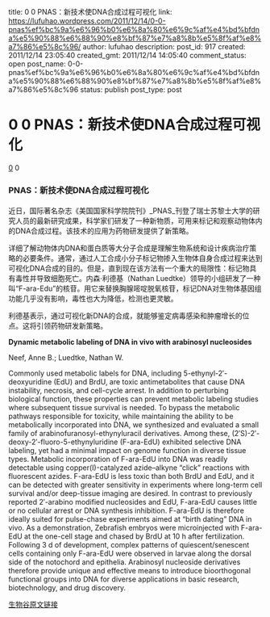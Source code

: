 title: 0 0 PNAS：新技术使DNA合成过程可视化
link: https://lufuhao.wordpress.com/2011/12/14/0-0-pnas%ef%bc%9a%e6%96%b0%e6%8a%80%e6%9c%af%e4%bd%bfdna%e5%90%88%e6%88%90%e8%bf%87%e7%a8%8b%e5%8f%af%e8%a7%86%e5%8c%96/
author: lufuhao
description: 
post_id: 917
created: 2011/12/14 23:05:40
created_gmt: 2011/12/14 14:05:40
comment_status: open
post_name: 0-0-pnas%ef%bc%9a%e6%96%b0%e6%8a%80%e6%9c%af%e4%bd%bfdna%e5%90%88%e6%88%90%e8%bf%87%e7%a8%8b%e5%8f%af%e8%a7%86%e5%8c%96
status: publish
post_type: post

# 0 0 PNAS：新技术使DNA合成过程可视化

[0](http://www.bioon.com/biology/Class18/513606.shtml#newcomment) 0

### PNAS：新技术使DNA合成过程可视化

#### 

近日，国际著名杂志《美国国家科学院院刊》_PNAS_刊登了瑞士苏黎士大学的研究人员的最新研究成果，科学家们研发了一种新物质，可用来标记和观察动物体内的DNA合成过程。该技术的应用为药物研发提供了新策略。 

详细了解动物体内DNA和蛋白质等大分子合成是理解生物系统和设计疾病治疗策略的必要条件。通常，通过人工合成小分子标记物掺入生物体自身合成过程来达到可视化DNA合成的目的。但是，直到现在该方法有一个重大的局限性：标记物具有毒性并导致细胞死亡。内森·利德基（Nathan Luedtke）领导的小组研发了一种叫“F-ara-Edu”的核苷。用它来替换胸腺嘧啶脱氧核苷，标记DNA对生物体基因组功能几乎没有影响，毒性也大为降低，检测也更灵敏。 

利德基表示，通过可视化新DNA的合成，就能够鉴定病毒感染和肿瘤增长的位点。这将引领药物研发新策略。 

**Dynamic metabolic labeling of DNA in vivo with arabinosyl nucleosides**

Neef, Anne B.; Luedtke, Nathan W. 

Commonly used metabolic labels for DNA, including 5-ethynyl-2′-deoxyuridine (EdU) and BrdU, are toxic antimetabolites that cause DNA instability, necrosis, and cell-cycle arrest. In addition to perturbing biological function, these properties can prevent metabolic labeling studies where subsequent tissue survival is needed. To bypass the metabolic pathways responsible for toxicity, while maintaining the ability to be metabolically incorporated into DNA, we synthesized and evaluated a small family of arabinofuranosyl-ethynyluracil derivatives. Among these, (2′S)-2′-deoxy-2′-fluoro-5-ethynyluridine (F-ara-EdU) exhibited selective DNA labeling, yet had a minimal impact on genome function in diverse tissue types. Metabolic incorporation of F-ara-EdU into DNA was readily detectable using copper(I)-catalyzed azide–alkyne “click” reactions with fluorescent azides. F-ara-EdU is less toxic than both BrdU and EdU, and it can be detected with greater sensitivity in experiments where long-term cell survival and/or deep-tissue imaging are desired. In contrast to previously reported 2′-arabino modified nucleosides and EdU, F-ara-EdU causes little or no cellular arrest or DNA synthesis inhibition. F-ara-EdU is therefore ideally suited for pulse-chase experiments aimed at “birth dating” DNA in vivo. As a demonstration, Zebrafish embryos were microinjected with F-ara-EdU at the one-cell stage and chased by BrdU at 10 h after fertilization. Following 3 d of development, complex patterns of quiescent/senescent cells containing only F-ara-EdU were observed in larvae along the dorsal side of the notochord and epithelia. Arabinosyl nucleoside derivatives therefore provide unique and effective means to introduce bioorthogonal functional groups into DNA for diverse applications in basic research, biotechnology, and drug discovery. 

[生物谷原文链接](http://www.bioon.com/biology/Class18/513606.shtml)